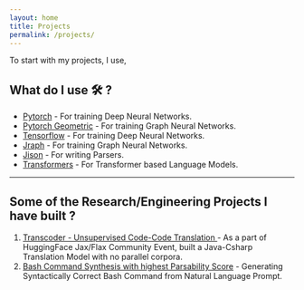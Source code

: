 ```yaml
---
layout: home
title: Projects
permalink: /projects/
---
```


To start with my projects, I use,
  
## What do I use 🛠️ ?  
- [Pytorch](https://pytorch.org/) - For training Deep Neural Networks.
- [Pytorch Geometric](https://github.com/rusty1s/pytorch_geometric) - For training Graph Neural Networks.
- [Tensorflow](https://tensorflow.org) - For training Deep Neural Networks.
- [Jraph](https://github.com/deepmind/jraph) - For training Graph Neural Networks.
- [Jison](https://github.com/zaach/jison) - For writing Parsers.
- [Transformers](https://github.com/huggingface/transformers) - For Transformer based Language Models.    

___

## Some of the Research/Engineering Projects I have built ?

1) [Transcoder - Unsupervised Code-Code Translation ](https://github.com/reshinthadithyan/hf_jax_transcoder_mini) - As a part of HuggingFace Jax/Flax Community Event, built a Java-Csharp Translation Model with no parallel corpora.
2) [Bash Command Synthesis with highest Parsability Score]() - Generating Syntactically Correct Bash Command from Natural Language Prompt.